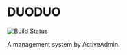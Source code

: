 # DUODUO

[![Build Status](https://travis-ci.org/ifyouseewendy/duoduo.svg?branch=production)](https://travis-ci.org/ifyouseewendy/duoduo)

A management system by ActiveAdmin.
